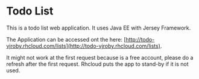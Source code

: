 Todo List
====================

This is a todo list web application.
It uses Java EE with Jersey Framework.

The Application can be accessed ont the here: [http://todo-vjroby.rhcloud.com/lists](http://todo-vjroby.rhcloud.com/lists).

It might not work at the first request because is a free account, please do a refresh after the first request. Rhcloud puts the app to stand-by if it is not used.